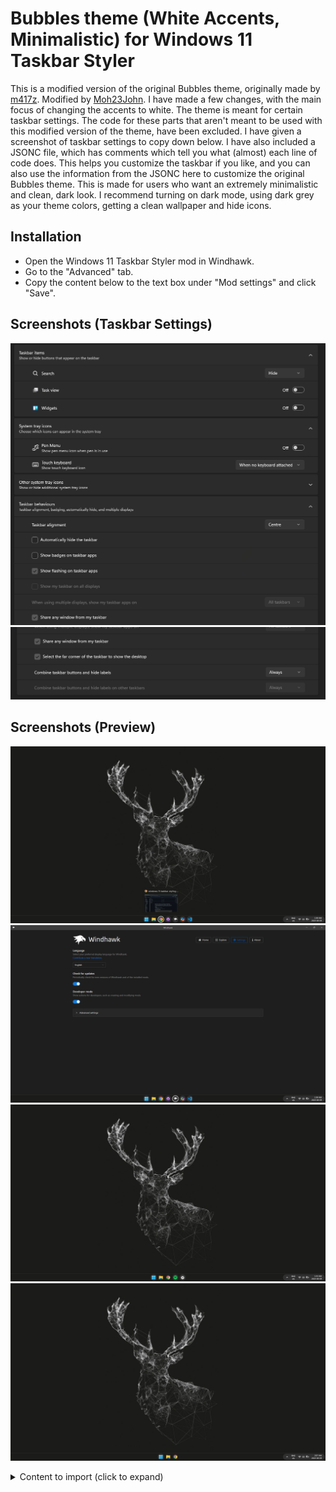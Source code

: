 # Bubbles theme (White Accents, Minimalistic) for Windows 11 Taskbar Styler

This is a modified version of the original Bubbles theme, originally made by [m417z](https://github.com/m417z). Modified by [Moh23John](https://github.com/Moh23John).
I have made a few changes, with the main focus of changing the accents to white. The theme is meant for certain taskbar settings. The code for these parts that aren't meant to be used with this modified version of the theme, have been excluded. I have given a screenshot of taskbar settings to copy down below. I have also included a JSONC file, which has comments which tell you what (almost) each line of code does. This helps you customize the taskbar if you like, and you can also use the information from the JSONC here to customize the original Bubbles theme. This is made for users who want an extremely minimalistic and clean, dark look. I recommend turning on dark mode, using dark grey as your theme colors, getting a clean wallpaper and hide icons.

## Installation

* Open the Windows 11 Taskbar Styler mod in Windhawk.
* Go to the "Advanced" tab.
* Copy the content below to the text box under "Mod settings" and click "Save".

## Screenshots (Taskbar Settings)

![Screenshot](Screenshot1.png)
![Screenshot](Screenshot2.png)
## Screenshots (Preview)
![Screenshot](Screenshot3.png)
![Screenshot](Screenshot4.png)
![Screenshot](Screenshot5.png)
![Screenshot](Screenshot6.png)
<details>
<summary>Content to import (click to expand)</summary>

```json
{
  "controlStyles[0].target": "Rectangle#BackgroundFill",
  "controlStyles[0].styles[0]": "Fill=#1b1b19",
  "controlStyles[1].target": "Taskbar.TaskListLabeledButtonPanel@RunningIndicatorStates > Border#BackgroundElement",
  "controlStyles[1].styles[0]": "Background=#303030",
  "controlStyles[1].styles[1]": "CornerRadius=20",
  "controlStyles[1].styles[2]": "Background@NoRunningIndicator=#40303030",
  "controlStyles[2].target": "Taskbar.TaskListButtonPanel@CommonStates > Border#BackgroundElement",
  "controlStyles[2].styles[0]": "Background=#303030",
  "controlStyles[2].styles[1]": "CornerRadius=20",
  "controlStyles[2].styles[2]": "Background@ActivePointerOver=#242424",
  "controlStyles[2].styles[3]": "Background@InactivePointerOver=#242424",
  "controlStyles[2].styles[4]": "Background@ActivePressed=#181818",
  "controlStyles[2].styles[5]": "Background@InactivePressed=#181818",
  "controlStyles[3].target": "Grid#SystemTrayFrameGrid",
  "controlStyles[3].styles[0]": "Background=#303030",
  "controlStyles[3].styles[1]": "CornerRadius=20",
  "controlStyles[3].styles[2]": "Margin=0,5,4,5",
  "controlStyles[3].styles[3]": "Padding=10,0,0,0",
  "controlStyles[4].target": "Taskbar.TaskListLabeledButtonPanel@CommonStates > Rectangle#RunningIndicator",
  "controlStyles[4].styles[0]": "Width=40",
  "controlStyles[4].styles[1]": "Height=40",
  "controlStyles[4].styles[2]": "Stroke@InactivePointerOver=#CCCCCC",
  "controlStyles[4].styles[3]": "Stroke@InactivePressed=#F0F0F0",
  "controlStyles[4].styles[4]": "Stroke@ActiveNormal=#B0B0B0",
  "controlStyles[4].styles[5]": "Stroke@ActivePointerOver=#D0D0D0",
  "controlStyles[4].styles[6]": "Stroke@ActivePressed=#F0F0F0",
  "controlStyles[4].styles[7]": "Fill=Transparent",
  "controlStyles[4].styles[8]": "RadiusX=20",
  "controlStyles[4].styles[9]": "RadiusY=20",
  "controlStyles[4].styles[10]": "StrokeThickness=3.5",
  "controlStyles[4].styles[11]": "Margin=0",
  "controlStyles[4].styles[12]": "Stroke@MultiWindowPointerOver=#CCCCCC",
  "controlStyles[4].styles[13]": "Stroke@MultiWindowPressed=#F0F0F0",
  "controlStyles[4].styles[14]": "Stroke@MultiWindowActive=#B0B0B0",
  "controlStyles[4].styles[15]": "Fill@MultiWindowNormal=#88AAAAAA",
  "controlStyles[4].styles[16]": "Fill@MultiWindowPointerOver=#88AAAAAA",
  "controlStyles[4].styles[17]": "Fill@MultiWindowActive=#88AAAAAA",
  "controlStyles[4].styles[18]": "Fill@MultiWindowPressed=#88AAAAAA",
  "controlStyles[5].target": "TextBlock#TimeInnerTextBlock",
  "controlStyles[5].styles[0]": "Foreground=White",
  "controlStyles[6].target": "TextBlock#DateInnerTextBlock",
  "controlStyles[6].styles[0]": "Foreground=White",
  "controlStyles[7].target": "SystemTray.TextIconContent > Grid > SystemTray.AdaptiveTextBlock#Base > TextBlock",
  "controlStyles[7].styles[0]": "Foreground=White",
  "controlStyles[12].target": "Grid#OverflowRootGrid > Border",
  "controlStyles[12].styles[0]": "Background=#E6E6E6CC",
  "controlStyles[12].styles[1]": "BorderBrush=#ee0808",
  "controlStyles[12].styles[2]": "BorderThickness=2.5",
  "controlStyles[13].target": "Taskbar.ExperienceToggleButton#LaunchListButton[AutomationProperties.AutomationId=StartButton] > Taskbar.TaskListButtonPanel > Microsoft.UI.Xaml.Controls.AnimatedVisualPlayer#Icon",
  "controlStyles[13].styles[0]": "Margin=1,0,0,0",
  "controlStyles[14].target": "SystemTray.Stack#ShowDesktopStack",
  "controlStyles[14].styles[0]": "Padding=5,0,5,0",
  "controlStyles[14].styles[1]": "Margin=2,0,10,0",
  "controlStyles[15].target": "Windows.UI.Xaml.Shapes.Rectangle#ShowDesktopPipe",
  "controlStyles[15].styles[0]": "MinWidth=4",
  "controlStyles[15].styles[1]": "RadiusX=2",
  "controlStyles[15].styles[2]": "RadiusY=2",
  "controlStyles[16].target": "SystemTray.Stack#NotifyIconStack > Windows.UI.Xaml.Controls.Grid > SystemTray.StackListView > Windows.UI.Xaml.Controls.ItemsPresenter > Windows.UI.Xaml.Controls.StackPanel > Windows.UI.Xaml.Controls.ContentPresenter > SystemTray.ChevronIconView > Windows.UI.Xaml.Controls.Grid > Windows.UI.Xaml.Controls.Border#BackgroundBorder",
  "controlStyles[16].styles[0]": "CornerRadius=16,5,5,16",
  "controlStyles[16].styles[1]": "Margin=-3,4,0,4"
}
```